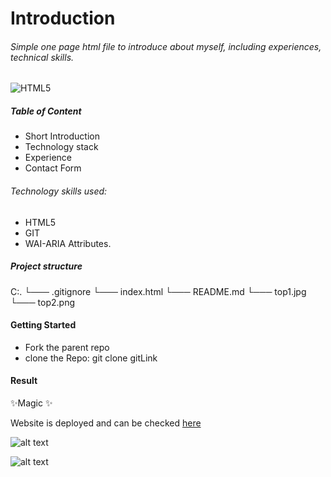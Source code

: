 # Introduction
###### Simple one page html file to introduce about myself, including experiences, technical skills.

![HTML5](https://img.shields.io/badge/html5-%23E34F26.svg?style=for-the-badge&logo=html5&logoColor=white)

##### Table of Content

- Short Introduction
- Technology stack
- Experience
- Contact Form

###### Technology skills used:
- HTML5
- GIT
- WAI-ARIA Attributes.


##### Project structure
C:.
 └───  .gitignore
 └───  index.html
 └───  README.md
 └───  top1.jpg
 └───  top2.png

#### Getting Started
- Fork the parent repo
- clone the Repo: git clone gitLink

#### Result
 ✨Magic ✨

Website is deployed and can be checked [here](https://bright-tiramisu-e317ea.netlify.app/) 

![alt text](https://github.com/smitha-2020/fs13-basic-html/blob/main/top1.jpg?raw=true)

![alt text](https://github.com/smitha-2020/fs13-basic-html/blob/main/top2.jpg?raw=true)